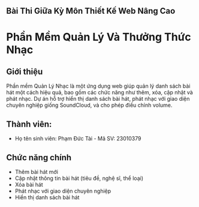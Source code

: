 ## Bài Thi Giữa Kỳ Môn Thiết Kế Web Nâng Cao

# Phần Mềm Quản Lý Và Thưởng Thức Nhạc

## Giới thiệu
Phần mềm Quản Lý Nhạc là một ứng dụng web giúp quản lý danh sách bài hát một cách hiệu quả, bao gồm các chức năng như thêm, xóa, cập nhật và phát nhạc. Dự án hỗ trợ hiển thị danh sách bài hát, phát nhạc với giao diện chuyên nghiệp giống SoundCloud, và cho phép điều chỉnh volume. 

## Thành viên:
- Họ tên sinh viên: Phạm Đức Tài - Mã SV: 23010379

## Chức năng chính
- Thêm bài hát mới
- Cập nhật thông tin bài hát (tiêu đề, nghệ sĩ, thể loại)
- Xóa bài hát
- Phát nhạc với giao diện chuyên nghiệp
- Hiển thị danh sách bài hát
